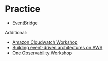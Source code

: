 # Practice

- [EventBridge](../docs/AWS_EventBridge_task.docx)

Additional:
- [Amazon Cloudwatch Workshop](https://mng.workshop.aws/cloudwatch.html)
- [Building event-driven architectures on AWS](https://catalog.us-east-1.prod.workshops.aws/v2/workshops/63320e83-6abc-493d-83d8-f822584fb3cb/en-US/)
- [One Observability Workshop](https://catalog.us-east-1.prod.workshops.aws/v2/workshops/31676d37-bbe9-4992-9cd1-ceae13c5116c/en-US/)